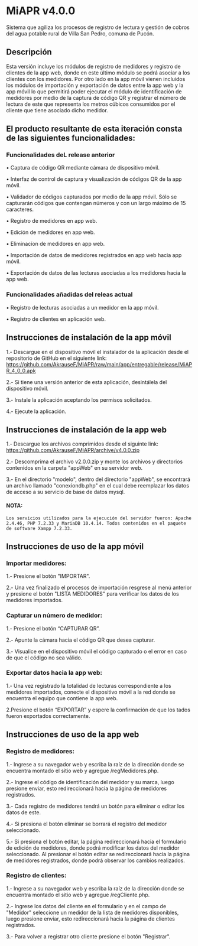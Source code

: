 # MiAPR v4.0.0
Sistema que agiliza los procesos de registro de lectura y gestión de cobros del agua potable rural de Villa San Pedro, comuna de Pucón.

## Descripción
Esta versión incluye los módulos de registro de medidores y registro de clientes de la app web, donde en este último módulo se podrá asociar a los clientes con los medidores.
Por otro lado en la app móvil vienen incluidos los módulos de importación y exportación de datos entre la app web y la app móvil lo que permitirá poder ejecutar el módulo de identificación de medidores por medio de la captura de código QR y registrar el número de lectura de este que representa los metros cúbicos consumidos por el cliente que tiene asociado dicho medidor.

## El producto resultante de esta iteración consta de las siguientes funcionalidades:

### Funcionalidades deL release anterior
•	Captura de código QR mediante cámara de dispositivo móvil.

•	Interfaz de control de captura y visualización de códigos QR de la app móvil.

•	Validador de códigos capturados por medio de la app móvil. Sólo se capturarán códigos que contengan números y con un largo máximo de 15 caracteres.

•	Registro de medidores en app web.

•	Edición de medidores en app web.

•	Eliminacíon de medidores en app web.

•	Importación de datos de medidores registrados en app web hacia app móvil.

•	Exportación de datos de las lecturas asociadas a los medidores hacia la app web.

### Funcionalidades añadidas del releas actual 

•	Registro de lecturas asociadas a un medidor en la app móvil.

•	Registro de clientes en aplicación web.


## Instrucciones de instalación de la app móvil
1.- Descargue en el dispositivo móvil el instalador de la aplicación desde el repositorio de GitHub en el siguiente link:   https://github.com/AkrauseF/MiAPR/raw/main/app/entregable/release/MiAPR_4_0_0.apk 

2.- Si tiene una versión anterior de esta aplicación, desintálela del dispositivo móvil.

3.- Instale la aplicación aceptando los permisos solicitados.

4.- Ejecute la aplicación.

## Instrucciones de instalación de la app web

1.- Descargue los archivos comprimidos desde el siguinte link: https://github.com/AkrauseF/MiAPR/archive/v4.0.0.zip

2.- Descomprima el archivo v2.0.0.zip y monte los archivos y directorios contenidos en la carpeta "appWeb" en su servidor web.

3.- En el directorio "modelo", dentro del directorio "appWeb", se encontrará un archivo llamado "conexiondb.php" en el cual debe reemplazar los datos de acceso a su servicio de base de datos mysql. 

#### NOTA: 
    Los servicios utilizados para la ejecución del servidor fueron: Apache 2.4.46, PHP 7.2.33 y MariaDB 10.4.14. Todos contenidos en el paquete de software Xampp 7.2.33.

## Instrucciones de uso de la app móvil

### Importar medidores:
1.- Presione el botón "IMPORTAR".

2.- Una vez finalizado el procesos de importación resgrese al menú anterior y presione el botón "LISTA MEDIDORES" para verificar los datos de los medidores importados.

### Capturar un número de medidor:
1.- Presione el botón “CAPTURAR QR”.

2.- Apunte la cámara hacia el código QR que desea capturar.

3.- Visualice en el dispositivo móvil el código capturado o el error en caso de que el código no sea válido.

### Exportar datos hacia la app web:
1.- Una vez registrado la totalidad de lecturas correspondiente a los medidores importados, conecte el dispositivo móvil a la red donde se encuentra el equipo que contiene la app web.

2.Presione el botón “EXPORTAR” y espere la confirmación de que los tados fueron exportados correctamente.


## Instrucciones de uso de la app web

### Registro de medidores:
1.- Ingrese a su navegador web y escriba la raíz de la dirección donde se encuentra montado el sitio web y agregue /regMedidores.php.

2.- Ingrese el código de identificación del medidor y su marca, luego presione enviar, esto redireccionará hacia la página de medidores registrados.

3.- Cada registro de medidores tendrá un botón para eliminar o editar los datos de este.

4.- Si presiona el botón eliminar se borrará el registro del medidor seleccionado.

5.- Si presiona el botón editar, la página redireccionará hacia el formulario de edición de medidores, donde podrá modificar los datos del medidor seleccionado. Al presionar el botón editar se redireccionará hacia la página de medidores registrados, donde podrá observar los cambios realizados.

### Registro de clientes:
1.- Ingrese a su navegador web y escriba la raíz de la dirección donde se encuentra montado el sitio web y agregue /regCliente.php.

2.- Ingrese los datos del cliente en el formulario y en el campo de "Medidor" seleccione un medidor de la lista de medidores disponibles, luego presione enviar, esto redireccionará hacia la página de clientes registrados.

3.- Para volver a registrar otro cliente presione el botón "Registrar".


